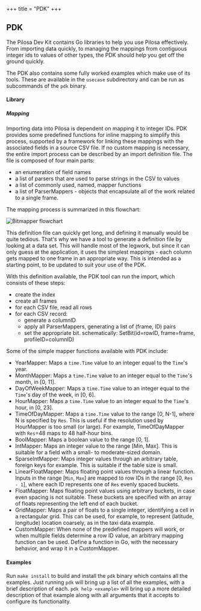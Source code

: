 +++
title = "PDK"
+++

## PDK

The Pilosa Dev Kit contains Go libraries to help you use Pilosa effectively. From importing data quickly, to managing the mappings from contiguous integer ids to values of other types, the PDK should help you get off the ground quickly.

The PDK also contains some fully worked examples which make use of its tools. These are available in the `usecase` subdirectory and can be run as subcommands of the `pdk` binary.

#### Library

##### Mapping

Importing data into Pilosa is dependent on mapping it to integer IDs. PDK provides some predefined functions for inline mapping to simplify this process, supported by a framework for linking these mappings with the associated fields in a source CSV file. If no custom mapping is necessary, the entire import process can be described by an import definition file. The file is composed of four main parts:

* an enumeration of field names
* a list of parsers that are used to parse strings in the CSV to values
* a list of commonly used, named, mapper functions
* a list of ParserMappers - objects that encapsulate all of the work related to a single frame. 

The mapping process is summarized in this flowchart:

![Bitmapper flowchart](/img/docs/pdk-bitmapper-flowchart.svg)

This definition file can quickly get long, and defining it manually would be quite tedious. That's why we have a tool to generate a definition file by looking at a data set. This will handle most of the legwork, but since it can only guess at the application, it uses the simplest mappings - each column gets mapped to one frame in an appropriate way. This is intended as a starting point, to be updated to suit your use of the PDK.

With this definition available, the PDK tool can run the import, which consists of these steps:

- create the index
- create all frames
- for each CSV file, read all rows
- for each CSV record: 
  - generate a columnID
  - apply all ParserMappers, generating a list of (frame, ID) pairs
  - set the appropriate bit. schematically: SetBit(id=rowID, frame=frame, profileID=columnID)

Some of the simple mapper functions available with PDK include:

* YearMapper: Maps a `time.Time` value to an integer equal to the `Time`'s year. 
* MonthMapper: Maps a `time.Time` value to an integer equal to the `Time`'s month, in [0, 11].
* DayOfWeekMapper: Maps a `time.Time` value to an integer equal to the `Time`'s day of the week, in [0, 6].
* HourMapper: Maps a `time.Time` value to an integer equal to the `Time`'s hour, in [0, 23].
* TimeOfDayMapper: Maps a `time.Time` value to the range [0, N-1], where N is specified by `Res`. This is useful if the resolution used by HourMapper is too small (or large). For example, TimeOfDayMapper with `Res`=48 maps to 48 half-hour bins.
* BoolMapper: Maps a boolean value to the range [0, 1].
* IntMapper: Maps an integer value to the range [Min, Max]. This is suitable for a field with a small- to moderate-sized domain.
* SparseIntMapper: Maps integer values through an arbitrary table, foreign keys for example. This is suitable if the table size is small.
* LinearFloatMapper: Maps floating point values through a linear function. Inputs in the range [`Min`, `Max`] are mapped to row IDs in the range [0, `Res - 1`], where each ID represents one of `Res` evenly spaced buckets.
* FloatMapper: Maps floating point values using arbitrary buckets, in case even spacing is not suitable. These buckets are specified with an array of floats representing the left end of each bucket.
* GridMapper: Maps a pair of floats to a single integer, identifying a cell in a rectangular grid. This can be used, for example, to represent (latitude, longitude) location coarsely, as in the taxi data example.
* CustomMapper: When none of the predefined mappers will work, or when multiple fields determine a row ID value, an arbitrary mapping function can be used. Define a function in Go, with the necessary behavior, and wrap it in a CustomMapper.

#### Examples

Run `make install` to build and install the `pdk` binary which contains all the examples. Just running `pdk` will bring up a list of all the examples, with a brief description of each. `pdk help <example>` will bring up a more detailed description of that example along with all arguments that it accepts to configure its functionality.

<!--
##### Net

A detailed discussion of using Pilosa to index network traffic data is available [here - TODO]link blog post). This will discuss the implementation of `pdk net` as it relates to the use of the PDK library tools.
-->
